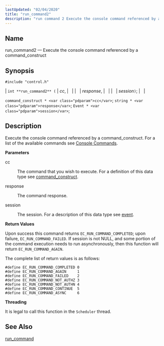 ```yaml
---
lastUpdated: "02/04/2020"
title: "run_command2"
description: "run command 2 Execute the console command referenced by a command construct int run command 2 cc response session command construct cc string response Event session Execute the console command referenced by a command construct For a list of the available commands see Console Commands cc The command that you..."
---
```


<a name="apis.run_command2"></a> 
## Name

run_command2 — Execute the console command referenced by a command_construct

## Synopsis

`#include "control.h"`

| `int **run_command2** (` | <var class="pdparam">cc</var>, |   |
|   | <var class="pdparam">response</var>, |   |
|   | <var class="pdparam">session</var>`)`; |   |

`command_construct * <var class="pdparam">cc</var>`;
`string * <var class="pdparam">response</var>`;
`Event * <var class="pdparam">session</var>`;<a name="idp49391296"></a> 
## Description

Execute the console command referenced by a command_construct. For a list of the available commands see [Console Commands](/momentum/3/3-reference/console-commands-summary-table).

**<a name="idp49393376"></a> Parameters**

<dl class="variablelist">

<dt>cc</dt>

<dd>

The command that you wish to execute. For a definition of this data type see [command_construct](/momentum/3/3-api/structs-command-construct).

</dd>

<dt>response</dt>

<dd>

The command response.

</dd>

<dt>session</dt>

<dd>

The session. For a description of this data type see [event](/momentum/3/3-api/structs-event).

</dd>

</dl>

**<a name="idp49401328"></a> Return Values**

Upon success this command returns `EC_RUN_COMMAND_COMPLETED`; upon failure, `EC_RUN_COMMAND_FAILED`. If session is not NULL, and some portion of the command execution needs to run asynchronously, then this function will return `EC_RUN_COMMAND_AGAIN`.

The complete list of return values is as follows:

```
#define EC_RUN_COMMAND_COMPLETED 0
#define EC_RUN_COMMAND_AGAIN     1
#define EC_RUN_COMMAND_FAILED    2
#define EC_RUN_COMMAND_NOT_AUTHZ 3
#define EC_RUN_COMMAND_NOT_AUTHN 4
#define EC_RUN_COMMAND_CONTINUE  5
#define EC_RUN_COMMAND_ASYNC     6
```
**<a name="idp49405184"></a> Threading**

It is legal to call this function in the `Scheduler` thread.

<a name="idp49406720"></a> 
## See Also

[run_command](/momentum/3/3-api/apis-run-command)